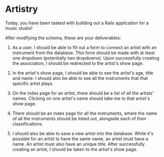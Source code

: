 # Artistry
Today, you have been tasked with building out a Rails application for a music studio!

<!-- The purpose of this application is to log the artists in the database with the instruments that they play. This music studio only works with the best of the best, so 
- every one of their artists can play multiple instruments. But keep in mind that 
- with popular instruments (drums, guitar, bag pipes), there can be multiple artists playing them. -->

<!-- At this point, you should be considering the relationship between an `Artist` instance and an `Instrument` instance. How would an artist keep track of all the instruments that they play and how would you know about all the artists playing a specific instruments? -->

<!-- Some parts of the application have already been built out for you and you should be able to run `rails db:migrate` and `rails db:seed`. However, consider how you might change the schema to build out the relationship as stated above. -->

After modifying the schema, these are your deliverables:

1) As a user, I should be able to fill out a form to connect an artist with an instrument from the database. This form should be made with at least one dropdown (potentially two dropdowns). Upon successfully creating the association, I should be redirected to the artist's show page.

2) In the artist's show page, I should be able to see the artist's age, title and name. I should also be able to see all the instruments that that specific artist plays.

3) On the index page for an artist, there should be a list of all the artists' names. Clicking on one artist's name should take me to that artist's show page.

4) There should be an index page for all the instruments, where the name of all the instruments should be listed out, alongside each of their classifications.

5) I should also be able to save a new artist into the database. While it's possible for an artist to have the same name, an artist must have a name. An artist must also have an unique title. After successfully creating an artist, I should be taken to the artist's show page.

<!-- Associations
Artist
- has many instruments through artist_instrument
- has many artist_instrument -->

<!-- artist_instrument
- belongs to artist artist_id
-belongs to instrument instrument_id -->

<!-- Instrument
- has many artists through artist_instrument
- has many artist_instruments -->